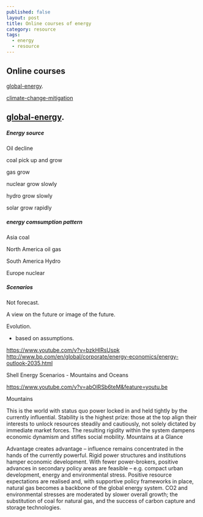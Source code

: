 ```yaml
---
published: false
layout: post
title: Online courses of energy
category: resource
tags:
  - energy
  - resource
---
```

## Online courses


 [global-energy](https://www.coursera.org/learn/global-energy/). 
 
 [climate-change-mitigation](https://www.coursera.org/learn/climate-change-mitigation)
 
 
 
##  [global-energy](https://www.coursera.org/learn/global-energy/). 
##### Energy source

Oil decline

coal pick up and grow

gas grow

nuclear grow slowly 

hydro grow slowly

solar grow rapidly

##### energy comsumption pattern

Asia  coal

North America    oil gas

South America  Hydro

Europe   nuclear


##### Scenarios


Not forecast. 

A view on the future or image of the future. 

Evolution. 

 - based on assumptions.
 
 https://www.youtube.com/v?v=bzkHlRsUspk
 http://www.bp.com/en/global/corporate/energy-economics/energy-outlook-2035.html
 
 
 Shell Energy Scenarios - Mountains and Oceans
 
https://www.youtube.com/v?v=abOlRSb6teM&feature=youtu.be

Mountains

This is the world with status quo power locked in and held tightly by the currently influential. Stability is the highest prize: those at the top align their interests to unlock resources steadily and cautiously, not solely dictated by immediate market forces. The resulting rigidity within the system dampens economic dynamism and stifles social mobility.
Mountains at a Glance

Advantage creates advantage – influence remains concentrated in the hands of the currently powerful. Rigid power structures and institutions hamper economic development. With fewer power-brokers, positive advances in secondary policy areas are feasible – e.g. compact urban development, energy and environmental stress. Positive resource expectations are realised and, with supportive policy frameworks in place, natural gas becomes a backbone of the global energy system. CO2 and environmental stresses are moderated by slower overall growth; the substitution of coal for natural gas, and the success of carbon capture and storage technologies. 
